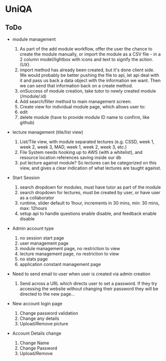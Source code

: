 # UniQA
## ToDo
- module management
  1. As part of the add module workflow, offer the user the chance to create the module manually, or import the module as a CSV file - in a 2 column model/lightbox with icons and text to signify the action. (UX).
  2. import method has already been created, but it's done client side. We would probably be better pushing the file to api, let api deal with it and pass us back a data object with the information we want. Then we can send that information back on a create method.
  3. onSuccess of module creation, take tutor to newly created module (/module/:id)
  4. Add search/filter method to main management screen.
  5. Create view for individual module page, which allows user to:
    1. edit
    2. delete module (have to provide module ID name to confirm, like github)


- lecture management (tile/list view)
  1. List/Tile view, with module separated lectures (e.g. CSSD, week 1, week 2, week 3, MAD, week 1, week 2, week 3, etc.)
  2. File System needs hooking up to AWS (with a whitelist), and resource location references saving inside our db
  3. put lecture against module? So lectures can be categorized on this view, and gives a clear indication of what lectures are taught against.


- Start Session
  1. search dropdown for modules, must have tutor as part of the module
  2. search dropdown for lectures, must be created by user, or have user as a collaborator
  3. runtime, slider default to 1hour, increments in 30 mins, min: 30 mins, max: 12hours
  4. setup api to handle questions enable disable, and feedback enable disable


- Admin account type
  1. no session start page
  2. user management page
  3. module management page, no restriction to view
  4. lecture management page, no restriction to view
  5. no stats page
  6. application constant management page
      

- Need to send email to user when user is created via admin creation
  1. Send across a URL which directs user to set a password. If they try accessing the website without changing their password they will be directed to the new page...


- New account login page
  1. Change password validation
  2. Change any details
  3. Upload/Remove picture


- Account Details change
  1. Change Name
  2. Change Password
  3. Upload/Remove
